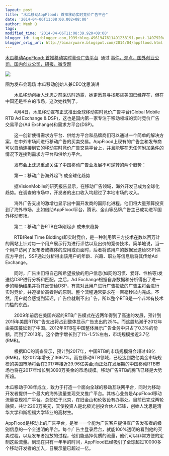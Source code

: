 ```yaml
---
layout: post
title: "木瓜移动AppFlood: 首推移动实时竞价广告平台"
date: '2014-04-06T11:08:00.002+08:00'
author: Wenh Q
tags:
modified_time: '2014-04-06T11:08:39.920+08:00'
blogger_id: tag:blogger.com,1999:blog-4961947611491238191.post-1497920428455191868
blogger_orig_url: http://binaryware.blogspot.com/2014/04/appflood.html
---
```

[木瓜移动AppFlood:
首推移动实时竞价广告平台](http://www.kuailiyu.com/article/9193.html)  通过
[事件，观点，国外创业公司，国内创业公司，研报，微专题](http://www.kuailiyu.com/)


![](https://images-blogger-opensocial.googleusercontent.com/gadgets/proxy?url=http%3A%2F%2Fwww.kuailiyu.com%2Fuploadfile%2F2014%2F0404%2F20140404121003613.jpg&container=blogger&gadget=a&rewriteMime=image%2F*)

图为发布会现场 木瓜移动创始人兼CEO沈思演讲

　　木瓜移动创始人沈思之前采访时透露，她更愿意寻找那些美国已经存在，但在中国还是空白的市场，这次她找到了。

　　4月4日，木瓜移动宣布正式推出全球移动实时竞价广告平台(Global Mobile
RTB Ad Exchange &
DSP)，这也是国内第一家专注于移动领域的实时竞价广告交易平台(Ad
Exchange)和需求方平台(DSP)。

　　这一创新使得需求方平台、供给方平台和品牌商们可以通过一个简单的解决方案，在中外市场间进行移动广告的买卖交易。AppFlood上现有的广告主和发布商可以自动连接到它的移动实时竞价广告交易平台上，并且能够在无任何附加条件的情况下连接到需求方平台和供给方平台。

　　发布会上沈思重点关注了中国移动广告业发展不可逆转的两个趋势：

　　第一：移动广告海外起飞 成全球化趋势

　　据VisionMobile的研究报告显示，在移动广告领域，海外开发已成为全球化趋势。在调查的市场中，开发者的出口收入均超过了本地市场的收入。

　　海外广告支出的激增也显示出中国开发商的国际化进程。他们将大量预算投资到了海外市场，比如借助AppFlood平台，腾讯、金山等品牌广告主已成功进军国外移动市场。

　　第二：移动广告RTB在华刚起步 成未来趋势

　　RTB(Real Time
Bidding)即实时竞价，是一种利用第三方技术在数以百万计的网站上针对每一个用户展示行为进行评估以及出价的竞价技术。简单地说，当一个用户访问了发布者或媒体的应用或页面时，后者将该用户的数据发送给SSP(供应方平台)，SSP通过分析得出该用户的年龄、兴趣、职业等信息后将其传给Ad
Exchange。

　　同时，广告主们将自己所希望投放的用户信息(如网购习惯、爱好、性格等)发送给DSP进行分析和匹配。之后，Ad
Exchange根据自身数据和分析得出了进一步的精确结果并将其反馈给DSP，有意对此用户进行广告投放的广告主将会进行实时竞价，并遵循价高者得的原则。整个流程通常要求在一百毫秒以内完成。不然，用户就会感觉到延迟，广告位就刷不出广告，所以整个RTB是一个非常有技术门槛的东西。

　　2009年前后在美国兴起的RTB广告模式在近两年得到了高速的发展，预计到2015年美国RTB广告支出将占到整体显示广告支出的25%。而这股热潮于2012年由美国蔓延到了中国。2012年RTB在中国整体展示广告业务中只占了0.3%的份额，而到了2013年，这个数字增长到了1%-1.5%左右，市场规模接近3.7亿(RMB)。

　　根据IDC的调查显示，预计到2017年，中国RTB的市场规模将会超过48亿(RMB)，较2012年增长了3667%。而在移动RTB领域，已经达到数亿美金市场规模的美国市场将会在2017年接近29.96亿美金;而正处在发展期的中国移动RTB市场也将在2017年增长到3090万美金的市场规模。移动广告RTB的腾飞已经是大势所趋。


木瓜移动于08年成立，致力于打造一个面向全球的移动互联网平台，同时为移动开发者提供一个最大的海外流量变现交叉推广平台。其核心业务是AppFlood移动流量变现推广平台。总部位于北京，在旧金山和伦敦设有办事处。目前已完成两轮融资，共计2200万美元，天使投资人是北极光创投合伙人邓锋，创始人沈思是清华大学和斯坦福大学毕业的高材生。


AppFlood是移动上的广告平台，是唯一一个能为广告客户提供查广告发布者的级别信息的一个全透明的平台。每个广告主登录后台，就能100%透明的看到他的买卖过程，以及发布者投放的过程，他们能选择优质的流量，他们可以非常方便的定制这些流量。到现在只有一年半的时间，AppFlood已经吸引了全球超过10000多个移动开发者的加入，日展示量已超过一亿。
